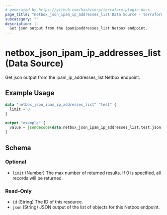 ```yaml
---
# generated by https://github.com/hashicorp/terraform-plugin-docs
page_title: "netbox_json_ipam_ip_addresses_list Data Source - terraform-provider-netbox"
subcategory: ""
description: |-
  Get json output from the ipamipaddresses_list Netbox endpoint.
---
```


# netbox_json_ipam_ip_addresses_list (Data Source)

Get json output from the ipam_ip_addresses_list Netbox endpoint.

## Example Usage

```terraform
data "netbox_json_ipam_ip_addresses_list" "test" {
  limit = 0
}

output "example" {
  value = jsondecode(data.netbox_json_ipam_ip_addresses_list.test.json)
}
```

<!-- schema generated by tfplugindocs -->
## Schema

### Optional

- `limit` (Number) The max number of returned results. If 0 is specified, all records will be returned.

### Read-Only

- `id` (String) The ID of this resource.
- `json` (String) JSON output of the list of objects for this Netbox endpoint.


